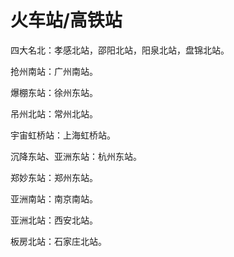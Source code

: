 # 火车站/高铁站

四大名北：孝感北站，邵阳北站，阳泉北站，盘锦北站。

抢州南站：广州南站。

爆棚东站：徐州东站。

吊州北站：常州北站。

宇宙虹桥站：上海虹桥站。

沉降东站、亚洲东站：杭州东站。

郑妙东站：郑州东站。

亚洲南站：南京南站。

亚洲北站：西安北站。

板房北站：石家庄北站。
